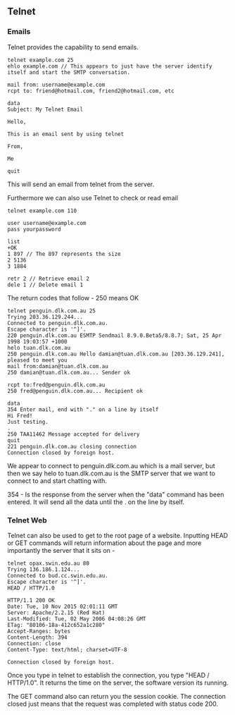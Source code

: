 ## Telnet

### Emails

Telnet provides the capability to send emails.

```
telnet example.com 25 
ehlo example.com // This appears to just have the server identify itself and start the SMTP conversation.

mail from: username@example.com
rcpt to: friend@hotmail.com, friend2@hotmail.com, etc

data
Subject: My Telnet Email

Hello,

This is an email sent by using telnet

From,

Me

quit
```

This will send an email from telnet from the server.

Furthermore we can also use Telnet to check or read email

```
telnet example.com 110

user username@example.com
pass yourpassword

list
+OK 
1 897 // The 897 represents the size
2 5136
3 1884

retr 2 // Retrieve email 2 
dele 1 // Delete email 1
```

The return codes that follow - 250 means OK

```
telnet penguin.dlk.com.au 25 
Trying 203.36.129.244...
Connected to penguin.dlk.com.au.
Escape character is '^]'.
220 penguin.dlk.com.au ESMTP Sendmail 8.9.0.Beta5/8.8.7; Sat, 25 Apr
1998 19:03:57 +1000
helo tuan.dlk.com.au
250 penguin.dlk.com.au Hello damian@tuan.dlk.com.au [203.36.129.241], pleased to meet you
mail from:damian@tuan.dlk.com.au
250 damian@tuan.dlk.com.au... Sender ok

rcpt to:fred@penguin.dlk.com.au
250 fred@penguin.dlk.com.au... Recipient ok

data
354 Enter mail, end with "." on a line by itself
Hi Fred!
Just testing.
.
250 TAA11462 Message accepted for delivery
quit
221 penguin.dlk.com.au closing connection
Connection closed by foreign host. 
```

We appear to connect to penguin.dlk.com.au which is a mail server, but then we say helo to tuan.dlk.com.au is the SMTP server that we want to connect to and start chatting with.

354 - Is the response from the server when the "data" command has been entered. It will send all the data until the . on the line by itself.

### Telnet Web

Telnet can also be used to get to the root page of a website. Inputting HEAD or GET commands will return information about the page and more importantly the server that it sits on -

```
telnet opax.swin.edu.au 80
Trying 136.186.1.124...
Connected to bud.cc.swin.edu.au.
Escape character is '^]'.
HEAD / HTTP/1.0 

HTTP/1.1 200 OK
Date: Tue, 10 Nov 2015 02:01:11 GMT
Server: Apache/2.2.15 (Red Hat)
Last-Modified: Tue, 02 May 2006 04:08:26 GMT
ETag: "80106-18a-412c652a1c280"
Accept-Ranges: bytes
Content-Length: 394
Connection: close
Content-Type: text/html; charset=UTF-8

Connection closed by foreign host.
```

Once you type in telnet to establish the connection, you type "HEAD / HTTP/1.0". It returns the time on the server, the software version its running.

The GET command also can return you the session cookie. The connection closed just means that the request was completed with status code 200.